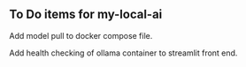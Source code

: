 ## To Do items for my-local-ai

Add model pull to docker compose file.

Add health checking of ollama container to streamlit front end.
